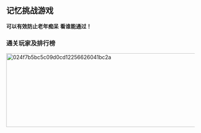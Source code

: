 ## 记忆挑战游戏
**可以有效防止老年痴呆**
**看谁能通过！**
### 通关玩家及排行榜
<img width="586" height="198" alt="024f7b5bc5c09d0cd12256626041bc2a" src="https://github.com/user-attachments/assets/dc43b597-9d4a-4272-baa6-b42cf4a3168a" />
